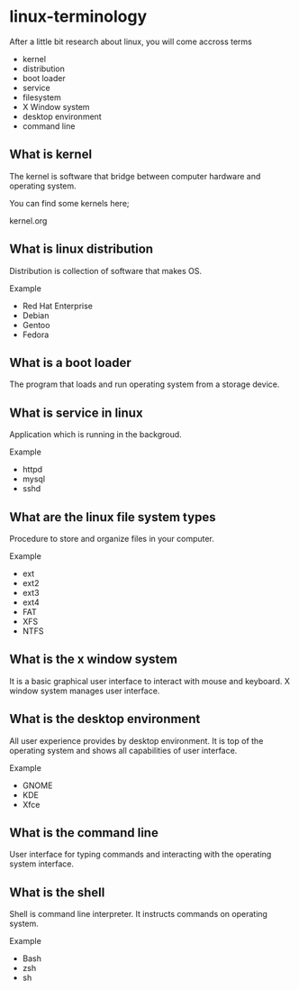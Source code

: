 # linux-terminology

After a little bit research about linux, you will come accross terms 

- kernel
- distribution
- boot loader
- service
- filesystem
- X Window system
- desktop environment
- command line

## What is kernel

 The kernel is software that bridge between computer hardware and operating system.

 You can find some kernels here;

 kernel.org

## What is linux distribution

 Distribution is collection of software that makes OS.

 Example

 - Red Hat Enterprise
 - Debian
 - Gentoo 
 - Fedora

## What is a boot loader

 The program that loads and run operating system from a storage device.

## What is service in linux

 Application which is running in the backgroud.

 Example
 
 - httpd
 - mysql
 - sshd 

## What are the linux file system types

 Procedure to store and organize files in your computer.

 Example 
 
 - ext
 - ext2
 - ext3
 - ext4
 - FAT
 - XFS
 - NTFS

## What is the x window system

  It is a basic graphical user interface to interact with mouse and keyboard.
  X window system manages user interface.

## What is the desktop environment

 All user experience provides by desktop environment. 
 It is top of the operating system and shows all capabilities of user interface.

 Example

 - GNOME
 - KDE
 - Xfce 

## What is the command line

 User interface for typing commands and interacting with the operating system interface.

## What is the shell

Shell is command line interpreter. It instructs commands on operating system. 
 
 Example

 - Bash
 - zsh
 - sh


